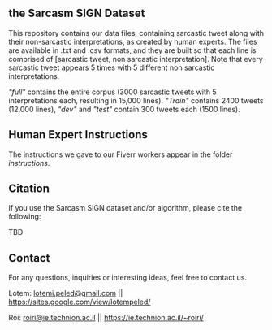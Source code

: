 ## the Sarcasm SIGN Dataset

This repository contains our data files, containing sarcastic tweet along with their non-sarcastic interpretations,
as created by human experts. The files are available in .txt and .csv formats, and they are built so that each line is comprised of
[sarcastic tweet, non sarcastic interpretation]. Note that every sarcastic tweet appears 5 times with 5 different non sarcastic interpretations.

*"full"* contains the entire corpus (3000 sarcastic tweets with 5 interpretations each, resulting in 15,000 lines). *"Train"* contains 2400 tweets (12,000 lines), *"dev"* and *"test"* contain 300 tweets each (1500 lines).

## Human Expert Instructions

The instructions we gave to our Fiverr workers appear in the folder *instructions*.

## Citation

If you use the Sarcasm SIGN dataset and/or algorithm, please cite the following:

TBD

## Contact

For any questions, inquiries or interesting ideas, feel free to contact us.

Lotem: lotemi.peled@gmail.com || https://sites.google.com/view/lotempeled/

Roi: roiri@ie.technion.ac.il || https://ie.technion.ac.il/~roiri/

